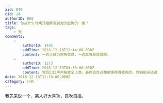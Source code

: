 ```yaml
---
aid: 840
cid: 14
authorID: 860
title: 你从什么时候开始察觉到党的虚伪的一面？
tags:
    - 党
comments:
    -
        authorID: 1441
        addTime: 2018-12-18T12:44:00.000Z
        content: 一边大肆为家族敛财，一边高喊反腐倡廉。
    -
        authorID: 1273
        addTime: 2018-12-19T03:38:00.000Z
        content: 党员口口声声解放全人类，最终连自己都被束缚得死死的。党魁前天还说“把权力关进笼子里”，今天就在聚敛扩充自己的权力。
date: 2018-12-18T12:10:00.000Z
category: 问答
---
```


我先来说一个，某人好大喜功，自吹自擂。
